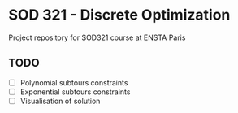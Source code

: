 # SOD 321 - Discrete Optimization

Project repository for SOD321 course at ENSTA Paris

## TODO

- [ ] Polynomial subtours constraints
- [ ] Exponential subtours constraints
- [ ] Visualisation of solution

